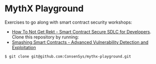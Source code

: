 # MythX Playground

Exercises to go along with smart contract security workshops:

- [How To Not Get Rekt - Smart Contract Secure SDLC for Developers](https://github.com/ConsenSys/security-workshop-for-devs). Clone this repository by running:
- [Smashing Smart Contracts - Advanced Vulnerability Detection and Exploitation](https://github.com/ConsenSys/security-workshop-for-hackers)

```
$ git clone git@github.com:ConsenSys/mythx-playground.git
```

